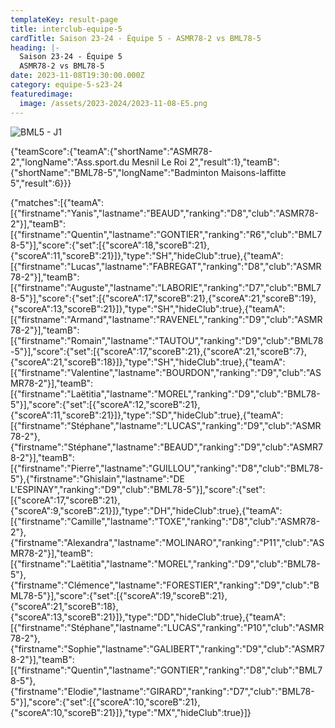 ```yaml
---
templateKey: result-page
title: interclub-equipe-5
cardTitle: Saison 23-24 - Équipe 5 - ASMR78-2 vs BML78-5 
heading: |-
  Saison 23-24 - Équipe 5
  ASMR78-2 vs BML78-5
date: 2023-11-08T19:30:00.000Z
category: equipe-5-s23-24
featuredimage:
  image: /assets/2023-2024/2023-11-08-E5.png
---
```

![](/assets/2023-2024/2023-11-08-E5.png "BML5 - J1")

<teamscoreboard>{"teamScore":{"teamA":{"shortName":"ASMR78-2","longName":"Ass.sport.du Mesnil Le Roi 2","result":1},"teamB":{"shortName":"BML78-5","longName":"Badminton Maisons-laffitte 5","result":6}}}</teamscoreboard>

<scoreboard>{"matches":[{"teamA":[{"firstname":"Yanis","lastname":"BEAUD","ranking":"D8","club":"ASMR78-2"}],"teamB":[{"firstname":"Quentin","lastname":"GONTIER","ranking":"R6","club":"BML78-5"}],"score":{"set":[{"scoreA":18,"scoreB":21},{"scoreA":11,"scoreB":21}]},"type":"SH","hideClub":true},{"teamA":[{"firstname":"Lucas","lastname":"FABREGAT","ranking":"D8","club":"ASMR78-2"}],"teamB":[{"firstname":"Auguste","lastname":"LABORIE","ranking":"D7","club":"BML78-5"}],"score":{"set":[{"scoreA":17,"scoreB":21},{"scoreA":21,"scoreB":19},{"scoreA":13,"scoreB":21}]},"type":"SH","hideClub":true},{"teamA":[{"firstname":"Armand","lastname":"RAVENEL","ranking":"D9","club":"ASMR78-2"}],"teamB":[{"firstname":"Romain","lastname":"TAUTOU","ranking":"D9","club":"BML78-5"}],"score":{"set":[{"scoreA":17,"scoreB":21},{"scoreA":21,"scoreB":7},{"scoreA":21,"scoreB":18}]},"type":"SH","hideClub":true},{"teamA":[{"firstname":"Valentine","lastname":"BOURDON","ranking":"D9","club":"ASMR78-2"}],"teamB":[{"firstname":"Laëtitia","lastname":"MOREL","ranking":"D9","club":"BML78-5"}],"score":{"set":[{"scoreA":12,"scoreB":21},{"scoreA":11,"scoreB":21}]},"type":"SD","hideClub":true},{"teamA":[{"firstname":"Stéphane","lastname":"LUCAS","ranking":"D9","club":"ASMR78-2"},{"firstname":"Stéphane","lastname":"BEAUD","ranking":"D9","club":"ASMR78-2"}],"teamB":[{"firstname":"Pierre","lastname":"GUILLOU","ranking":"D8","club":"BML78-5"},{"firstname":"Ghislain","lastname":"DE L'ESPINAY","ranking":"D9","club":"BML78-5"}],"score":{"set":[{"scoreA":17,"scoreB":21},{"scoreA":9,"scoreB":21}]},"type":"DH","hideClub":true},{"teamA":[{"firstname":"Camille","lastname":"TOXE","ranking":"D8","club":"ASMR78-2"},{"firstname":"Alexandra","lastname":"MOLINARO","ranking":"P11","club":"ASMR78-2"}],"teamB":[{"firstname":"Laëtitia","lastname":"MOREL","ranking":"D9","club":"BML78-5"},{"firstname":"Clémence","lastname":"FORESTIER","ranking":"D9","club":"BML78-5"}],"score":{"set":[{"scoreA":19,"scoreB":21},{"scoreA":21,"scoreB":18},{"scoreA":13,"scoreB":21}]},"type":"DD","hideClub":true},{"teamA":[{"firstname":"Stéphane","lastname":"LUCAS","ranking":"P10","club":"ASMR78-2"},{"firstname":"Sophie","lastname":"GALIBERT","ranking":"D9","club":"ASMR78-2"}],"teamB":[{"firstname":"Quentin","lastname":"GONTIER","ranking":"D8","club":"BML78-5"},{"firstname":"Elodie","lastname":"GIRARD","ranking":"D7","club":"BML78-5"}],"score":{"set":[{"scoreA":10,"scoreB":21},{"scoreA":10,"scoreB":21}]},"type":"MX","hideClub":true}]}</scoreboard>